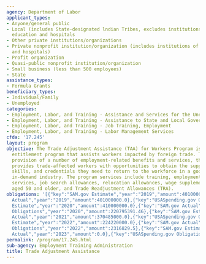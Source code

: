 ```yaml
---
agency: Department of Labor
applicant_types:
- Anyone/general public
- Local (includes State-designated lndian Tribes, excludes institutions of higher
  education and hospitals
- Other private institutions/organizations
- Private nonprofit institution/organization (includes institutions of higher education
  and hospitals)
- Profit organization
- Quasi-public nonprofit institution/organization
- Small business (less than 500 employees)
- State
assistance_types:
- Formula Grants
beneficiary_types:
- Individual/Family
- Unemployed
categories:
- Employment, Labor, and Training - Assistance and Services for the Unemployed
- Employment, Labor, and Training - Assistance to State and Local Governments
- Employment, Labor, and Training - Job Training, Employment
- Employment, Labor, and Training - Labor Management Services
cfda: '17.245'
layout: program
objective: The Trade Adjustment Assistance (TAA) for Workers Program is a federal
  entitlement program that assists workers impacted by foreign trade. Through the
  provision of a number of employment-related benefits and services, the TAA Program
  provides trade-affected workers with opportunities to obtain the support, resources,
  skills, and credentials they need to return to the workforce in a good job in an
  in-demand industry. The program services include training, employment and case management
  services, job search allowances, relocation allowances, wage supplements for workers
  aged 50 and older, and Trade Readjustment Allowances (TRA).
obligations: '[{"key":"SAM.gov Estimate","year":"2019","amount":401000000.0},{"key":"SAM.gov
  Actual","year":"2019","amount":401000000.0},{"key":"USASpending.gov Obligations","year":"2019","amount":246075650.62},{"key":"SAM.gov
  Estimate","year":"2020","amount":410000000.0},{"key":"SAM.gov Actual","year":"2020","amount":410000000.0},{"key":"USASpending.gov
  Obligations","year":"2020","amount":220795391.46},{"key":"SAM.gov Estimate","year":"2021","amount":370000000.0},{"key":"SAM.gov
  Actual","year":"2021","amount":370485000.0},{"key":"USASpending.gov Obligations","year":"2021","amount":141701896.12},{"key":"SAM.gov
  Estimate","year":"2022","amount":224220000.0},{"key":"SAM.gov Actual","year":"2022","amount":224000000.0},{"key":"USASpending.gov
  Obligations","year":"2022","amount":2316829.5},{"key":"SAM.gov Estimate","year":"2023","amount":238000000.0},{"key":"SAM.gov
  Actual","year":"2023","amount":0.0},{"key":"USASpending.gov Obligations","year":"2023","amount":-45614003.38}]'
permalink: /program/17.245.html
sub-agency: Employment Training Administration
title: Trade Adjustment Assistance
---
```


